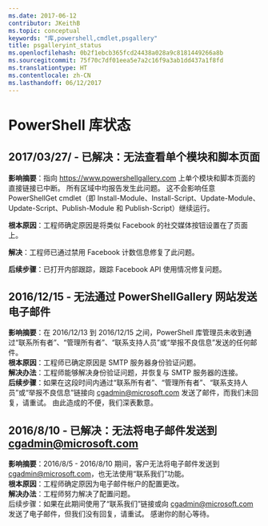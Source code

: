 ```yaml
---
ms.date: 2017-06-12
contributor: JKeithB
ms.topic: conceptual
keywords: "库,powershell,cmdlet,psgallery"
title: psgalleryint_status
ms.openlocfilehash: 0b2f1ebcb365fcd24438a028a9c8181449266a8b
ms.sourcegitcommit: 75f70c7df01eea5e7a2c16f9a3ab1dd437a1f8fd
ms.translationtype: HT
ms.contentlocale: zh-CN
ms.lasthandoff: 06/12/2017
---
```

<a name="powershell-gallery-status"></a>PowerShell 库状态
=========================

## <a name="03272017---resolved-unable-to-see-individual-module-and-script-pages"></a>2017/03/27/ - 已解决：无法查看单个模块和脚本页面

__影响摘要__：指向 https://www.powershellgallery.com 上单个模块和脚本页面的直接链接已中断。 所有区域中均报告发生此问题。 这不会影响任意 PowerShellGet cmdlet（即 Install-Module、Install-Script、Update-Module、Update-Script、Publish-Module 和 Publish-Script）继续运行。

__根本原因__：工程师确定原因是将类似 Facebook 的社交媒体按钮设置在了页面上。  

__解决__：工程师已通过禁用 Facebook 计数信息修复了此问题。

__后续步骤__：已打开内部跟踪，跟踪 Facebook API 使用情况修复问题。

## <a name="12152016---unable-to-send-emails-via-powershellgallery-website"></a>2016/12/15 - 无法通过 PowerShellGallery 网站发送电子邮件

__影响摘要__：在 2016/12/13 到 2016/12/15 之间，PowerShell 库管理员未收到通过“联系所有者”、“管理所有者”、“联系支持人员”或“举报不良信息”发送的任何邮件。  
__根本原因__：工程师已确定原因是 SMTP 服务器身份验证问题。  
__解决办法__：工程师能够解决身份验证问题，并恢复与 SMTP 服务器的连接。  
__后续步骤__：如果在这段时间内通过“联系所有者”、“管理所有者”、“联系支持人员”或“举报不良信息”链接向 cgadmin@microsoft.com 发送了邮件，而我们未回复，请重试。 由此造成的不便，我们深表歉意。   


## <a name="8102016---resolved-unable-to-send-emails-to-cgadminmicrosoftcom"></a>2016/8/10 - 已解决：无法将电子邮件发送到 cgadmin@microsoft.com
__影响摘要__：2016/8/5 - 2016/8/10 期间，客户无法将电子邮件发送到 cgadmin@microsoft.com，也无法使用“联系我们”功能。  
__根本原因__：工程师确定原因为电子邮件帐户的配置更改。  
__解决办法__：工程师努力解决了配置问题。  
后续步骤：如果在此期间使用了“联系我们”链接或向 cgadmin@microsoft.com 发送了电子邮件，但我们没有回复，请重试。 感谢你的耐心等待。


